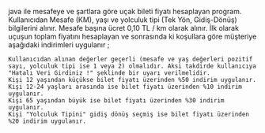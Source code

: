 java ile mesafeye ve şartlara göre uçak bileti fiyatı hesaplayan program. Kullanıcıdan Mesafe (KM), yaşı ve yolculuk tipi (Tek Yön, Gidiş-Dönüş) bilgilerini alınır. Mesafe başına ücret 0,10 TL / km olarak alınır. İlk olarak uçuşun toplam fiyatını hesaplayan ve sonrasında ki koşullara göre müşteriye aşağıdaki indirimleri uygulanır ;

    Kullanıcıdan alınan değerler geçerli (mesafe ve yaş değerleri pozitif sayı, yolculuk tipi ise 1 veya 2) olmalıdır. Aksi takdirde kullanıcıya "Hatalı Veri Girdiniz !" şeklinde bir uyarı verilmelidir.
    Kişi 12 yaşından küçükse bilet fiyatı üzerinden %50 indirim uygulanır.
    Kişi 12-24 yaşları arasında ise bilet fiyatı üzerinden %10 indirim uygulanır.
    Kişi 65 yaşından büyük ise bilet fiyatı üzerinden %30 indirim uygulanır.
    Kişi "Yolculuk Tipini" gidiş dönüş seçmiş ise bilet fiyatı üzerinden %20 indirim uygulanır.